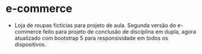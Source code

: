 # e-commerce
- Loja de roupas fictícias para projeto de aula.
Segunda versão do e-commerce feito para projeto de conclusão de disciplina em dupla, agora atualizado com bootstrap 5 para responsividade em todos os dispositivos.

